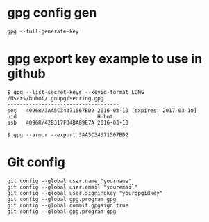 # gpg config gen

	gpg --full-generate-key

# gpg export key example to use in github

	$ gpg --list-secret-keys --keyid-format LONG
	/Users/hubot/.gnupg/secring.gpg
	------------------------------------
	sec   4096R/3AA5C34371567BD2 2016-03-10 [expires: 2017-03-10]
	uid                          Hubot
	ssb   4096R/42B317FD4BA89E7A 2016-03-10

	$ gpg --armor --export 3AA5C34371567BD2

# Git config

	git config --global user.name "yourname"
	git config --global user.email "youremail"
	git config --global user.signingkey "yourgpgidkey"
	git config --global gpg.program gpg
	git config --global commit.gpgsign true
	git config --global gpg.program gpg
